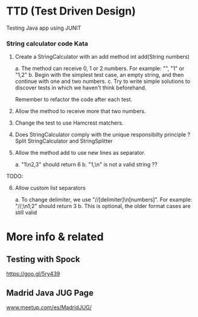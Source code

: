 # TTD (Test Driven Design)

Testing Java app using JUNIT


### String calculator code Kata

1. Create a StringCalculator with an add method int add(String numbers)

	a. The method can receive 0, 1 or 2 numbers. For example: "", "1" or "1,2"
	b. Begin with the simplest test case, an empty string, and then continue 
			with one and two numbers.
	c. Try to write simple solutions to discover tests in which we haven't think
			beforehand.

	Remember to refactor the code after each test.

2. Allow the method to receive more that two numbers.

3. Change the test to use Hamcrest matchers.

4. Does StringCalculator comply with the unique responsibilty principle ?
		Split StringCalculator and StringSplitter

5. Allow the method add to use new lines as separator.

	a. "1\n2,3" should return 6
	b. "1,\n" is not a valid string ??


TODO:

6. Allow custom list separators

	a. To change delimiter, we use "//[delimiter]\n[numbers]". For example: "//;\n1;2" should return 3
	b. This is optional, the older format cases are still valid

# More info & related

## Testing with Spock

https://goo.gl/5ry439


## Madrid Java JUG Page

www.meetup.com/es/MadridJUG/